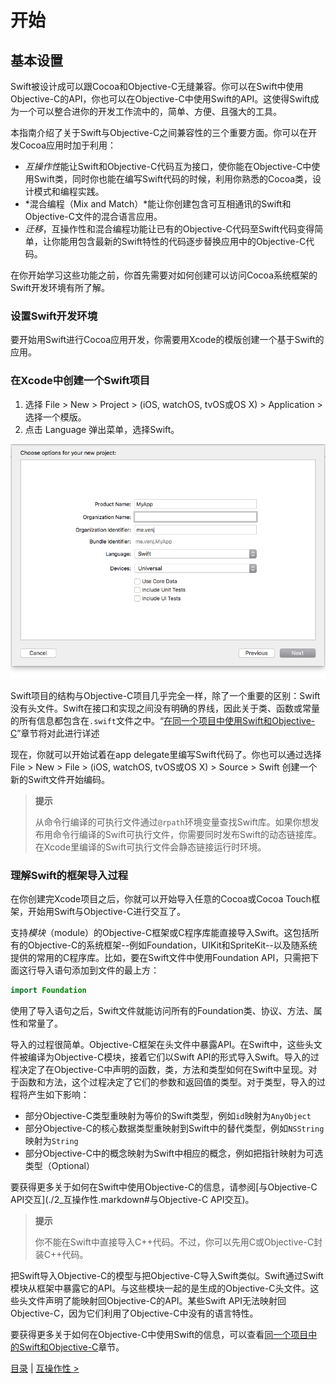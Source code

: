 # 开始

## 基本设置

Swift被设计成可以跟Cocoa和Objective-C无缝兼容。你可以在Swift中使用Objective-C的API，你也可以在Objective-C中使用Swift的API。这使得Swift成为一个可以整合进你的开发工作流中的，简单、方便、且强大的工具。

本指南介绍了关于Swift与Objective-C之间兼容性的三个重要方面。你可以在开发Cocoa应用时加于利用：

- *互操作性*能让Swift和Objective-C代码互为接口，使你能在Objective-C中使用Swift类，同时你也能在编写Swift代码的时候，利用你熟悉的Cocoa类，设计模式和编程实践。
- *混合编程（Mix and Match）*能让你创建包含可互相通讯的Swift和Objective-C文件的混合语言应用。
- *迁移*，互操作性和混合编程功能让已有的Objective-C代码至Swift代码变得简单，让你能用包含最新的Swift特性的代码逐步替换应用中的Objective-C代码。

在你开始学习这些功能之前，你首先需要对如何创建可以访问Cocoa系统框架的Swift开发环境有所了解。

### 设置Swift开发环境

要开始用Swift进行Cocoa应用开发，你需要用Xcode的模版创建一个基于Swift的应用。

### 在Xcode中创建一个Swift项目

1. 选择 File > New > Project > (iOS, watchOS, tvOS或OS X) > Application > 选择一个模版。
2. 点击 Language 弹出菜单，选择Swift。

![图1.1 项目模版](./pics/pic_1.1.png)

Swift项目的结构与Objective-C项目几乎完全一样，除了一个重要的区别：Swift没有头文件。Swift在接口和实现之间没有明确的界线，因此关于类、函数或常量的所有信息都包含在`.swift`文件之中。“[在同一个项目中使用Swift和Objective-C](./3_混合编程.markdown#在同一个项目中使用Swift和Objective-C)”章节将对此进行详述

现在，你就可以开始试着在app delegate里编写Swift代码了。你也可以通过选择 File > New > File > (iOS, watchOS, tvOS或OS X) > Source > Swift 创建一个新的Swift文件开始编码。

> **提示**
>
> 从命令行编译的可执行文件通过`@rpath`环境变量查找Swift库。如果你想发布用命令行编译的Swift可执行文件，你需要同时发布Swift的动态链接库。在Xcode里编译的Swift可执行文件会静态链接运行时环境。

### 理解Swift的框架导入过程

在你创建完Xcode项目之后，你就可以开始导入任意的Cocoa或Cocoa Touch框架，开始用Swift与Objective-C进行交互了。

支持*模块*（module）的Objective-C框架或C程序库能直接导入Swift。这包括所有的Objective-C的系统框架--例如Foundation，UIKit和SpriteKit--以及随系统提供的常用的C程序库。比如，要在Swift文件中使用Foundation API，只需把下面这行导入语句添加到文件的最上方：

``` swift
import Foundation
```

使用了导入语句之后，Swift文件就能访问所有的Foundation类、协议、方法、属性和常量了。

导入的过程很简单。Objective-C框架在头文件中暴露API。在Swift中，这些头文件被编译为Objective-C模块，接着它们以Swift API的形式导入Swift。导入的过程决定了在Objective-C中声明的函数，类，方法和类型如何在Swift中呈现。对于函数和方法，这个过程决定了它们的参数和返回值的类型。对于类型，导入的过程将产生如下影响：

- 部分Objective-C类型重映射为等价的Swift类型，例如`id`映射为`AnyObject`
- 部分Objective-C的核心数据类型重映射到Swift中的替代类型，例如`NSString`映射为`String`
- 部分Objective-C中的概念映射为Swift中相应的概念，例如把指针映射为可选类型（Optional）

要获得更多关于如何在Swift中使用Objective-C的信息，请参阅[与Objective-C API交互](./2_互操作性.markdown#与Objective-C API交互)。

> **提示**
>
> 你不能在Swift中直接导入C++代码。不过，你可以先用C或Objective-C封装C++代码。

把Swift导入Objective-C的模型与把Objective-C导入Swift类似。Swift通过Swift模块从框架中暴露它的API。与这些模块一起的是生成的Objective-C头文件。这些头文件声明了能映射回Objective-C的API。某些Swift API无法映射回Objective-C，因为它们利用了Objective-C中没有的语言特性。

要获得更多关于如何在Objective-C中使用Swift的信息，可以查看[同一个项目中的Swift和Objective-C](./3_混合编程.markdown#同一个项目中的Swift和Objective-C)章节。

[目录](./0_目录.markdown) | [互操作性 >](./2_互操作性.markdown)